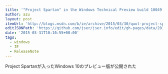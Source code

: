 ```yaml
---
title: '"Project Spartan" in the Windows Technical Preview build 10049 - IEBlog - Site Home - MSDN Blogs'
author: azu
layout: post
itemUrl: 'http://blogs.msdn.com/b/ie/archive/2015/03/30/quot-project-spartan-quot-in-the-windows-technical-preview-build-10049.aspx'
editJSONPath: 'https://github.com/jser/jser.info/edit/gh-pages/data/2015/03/index.json'
date: '2015-03-31T10:10:55+00:00'
tags:
  - windows
  - IE
  - ReleaseNote
---
```

Project Spartanが入ったWindows 10のプレビュー版が公開された
